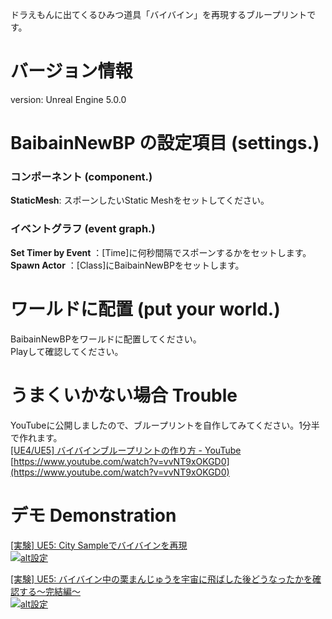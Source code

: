ドラえもんに出てくるひみつ道具「バイバイン」を再現するブループリントです。

# バージョン情報
version: Unreal Engine 5.0.0  

# BaibainNewBP の設定項目 (settings.)

### コンポーネント (component.)
**StaticMesh**: スポーンしたいStatic Meshをセットしてください。

### イベントグラフ (event graph.)
**Set Timer by Event** ：[Time]に何秒間隔でスポーンするかをセットします。  
**Spawn Actor** ：[Class]にBaibainNewBPをセットします。  

# ワールドに配置 (put your world.)
BaibainNewBPをワールドに配置してください。  
Playして確認してください。  

# うまくいかない場合 Trouble
YouTubeに公開しましたので、ブループリントを自作してみてください。1分半で作れます。  
[[UE4/UE5] バイバインブループリントの作り方 - YouTube](https://www.youtube.com/watch?v=vvNT9xOKGD0)  
[https://www.youtube.com/watch?v=vvNT9xOKGD0](https://www.youtube.com/watch?v=vvNT9xOKGD0)  

# デモ Demonstration
[[実験] UE5: City Sampleでバイバインを再現](https://www.youtube.com/watch?v=0sUbvNfs-sw)  
[![alt設定](http://img.youtube.com/vi/0sUbvNfs-sw/0.jpg)](https://www.youtube.com/watch?v=0sUbvNfs-sw)  

[[実験] UE5: バイバイン中の栗まんじゅうを宇宙に飛ばした後どうなったかを確認する～完結編～](https://www.youtube.com/watch?v=gw-PWYG5TLI)   
[![alt設定](http://img.youtube.com/vi/gw-PWYG5TLI/0.jpg)](https://www.youtube.com/watch?v=gw-PWYG5TLI)  
